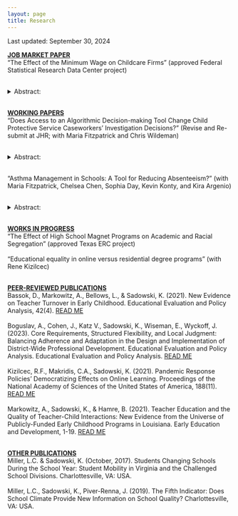 ```yaml
---
layout: page
title: Research
---
```


Last updated: September 30, 2024

<ins>**JOB MARKET PAPER**</ins> <br>
“The Effect of the Minimum Wage on Childcare Firms” (approved Federal Statistical Research Data Center project) <br><br>

<details>
<summary> Abstract: </summary>

Childcare is essential for working families, yet it remains increasingly unaffordable and inaccessible for parents and offers poverty-level wages to many employees. While research suggests minimum wage policies may improve the welfare of low-wage workers, there is also evidence they may increase firm exits, especially among smaller, low-profit firms, which could reduce access and harm consumer well-being (Brown & Herbst, 2023; Dube et al., 2016; Luca & Luca, 2019). This study examines this potential trade-off in the context of the childcare industry, where strict staffing regulations may result in different minimum wage policy effects than in previously studied industries. Using variation stemming from state-level minimum wage increases between 1995 and 2019, I implement a border-discontinuity design to measure the potential impact on the stocks, flows, and composition of childcare establishments. I find that while aggregate establishment stocks remained stable, establishment-level turnover increased and employment decreased. Despite this, county-level employment stayed constant. I reconcile these findings by showing minimum wage increases led to compositional changes as larger establishments in the waged sector were more likely to enter and less likely to exit than smaller firms. Finally, I show the minimum wage may negatively affect the self-employed sector resulting in fewer owners with advanced degrees and more with only high school education. My findings suggest minimum wage increases change the composition of firms in the waged and self-employed sectors which could impact quality and access.
</details> <br>

<ins>**WORKING PAPERS**</ins> <br>
“Does Access to an Algorithmic Decision-making Tool Change Child Protective Service Caseworkers’ Investigation Decisions?” (Revise and Re-submit at JHR; with Maria Fitzpatrick and Chris Wildeman)<br><br>

<details>
<summary> Abstract: </summary>

Over 40% of children experience maltreatment before adulthood, leading to negative outcomes and social costs. Child protection processes are complicated, biased, and prone to reporting errors, in part because the system is overloaded and underfunded. These factors suggest that algorithmic decision-making tools could improve efficiency of decision-making and outcomes in child welfare by supporting human decisions. In a randomized trial, we found that these tools can make investigation decisions more efficient without significantly affecting child outcomes, though COVID-related disruptions limited outcome analysis. The efficiency gains in the process could free up valuable time for staff to work directly with families.  </details> <br>

“Asthma Management in Schools: A Tool for Reducing Absenteeism?” (with Maria Fitzpatrick, Chelsea Chen, Sophia Day, Kevin Konty, and Kira Argenio)<br><br>

<details>
<summary> Abstract: </summary>

Asthma is one of the most common chronic diseases among children, afflicting around 10 percent of school-aged children in the U.S. and responsible for a significant portion of days children are absent from school. Since school attendance has been linked to graduation rates and other measures of school success, limiting absences could improve children’s long-run outcomes. In this study, we examine a program in which asthma case managers are assigned to NYC schools to support better management of the disease by working with students and their families. We use novel data on health and education outcomes for all public-school children and a triple-differences identification strategy motivated by the rollout of the program across schools over time, as well as by the fact that children with asthma were targeted for support. We find that the program greatly increased the probability children with asthma had a prescription for asthma, greatly improved asthma management within the school setting and decreased student absenteeism among children who ever had asthma by 7 percent. </details> <br>

<ins>**WORKS IN PROGRESS**</ins><br>
“The Effect of High School Magnet Programs on Academic and Racial Segregation” (approved Texas ERC project)<br><br>
“Educational equality in online versus residential degree programs” (with Rene Kizilcec)<br><br>

<ins>**PEER-REVIEWED PUBLICATIONS**</ins><br>
Bassok, D., Markowitz, A., Bellows, L., & Sadowski, K. (2021). New Evidence on Teacher Turnover 
in Early Childhood. Educational Evaluation and Policy Analysis, 42(4). [READ ME](https://eric.ed.gov/?id=EJ1284447) <br><br>
Boguslav, A., Cohen, J., Katz V., Sadowski, K., Wiseman, E., Wyckoff, J. (2023). Core Requirements, Structured 
Flexibility, and Local Judgment: Balancing Adherence and Adaptation in the Design and Implementation of 
District-Wide Professional Development. Educational Evaluation and Policy Analysis. Educational Evaluation and Policy Analysis. [READ ME](https://journals.sagepub.com/doi/abs/10.3102/01623737231210285)<br><br>
Kizilcec, R.F., Makridis, C.A., Sadowski, K. (2021). Pandemic Response Policies’ Democratizing Effects on 
Online Learning. Proceedings of the National Academy of Sciences of the United States of America, 188(11). [READ ME](https://pubmed.ncbi.nlm.nih.gov/33707215/)<br><br>
Markowitz, A., Sadowski, K., & Hamre, B. (2021). Teacher Education and the Quality of Teacher-Child 
Interactions: New Evidence from the Universe of Publicly-Funded Early Childhood Programs in Louisiana. 
Early Education and Development, 1-19. [READ ME](https://www.tandfonline.com/doi/abs/10.1080/10409289.2021.1888036) <br><br>

<ins>**OTHER PUBLICATIONS**</ins><br>
Miller, L.C. & Sadowski, K. (October, 2017). Students Changing Schools During the School Year: Student Mobility in Virginia and the Challenged School Divisions. Charlottesville, VA: USA. <br><br>
Miller, L.C., Sadowski, K., Piver-Renna, J. (2019). The Fifth Indicator: Does School Climate Provide New Information on School Quality? Charlottesville, VA: USA.  <br><br>
